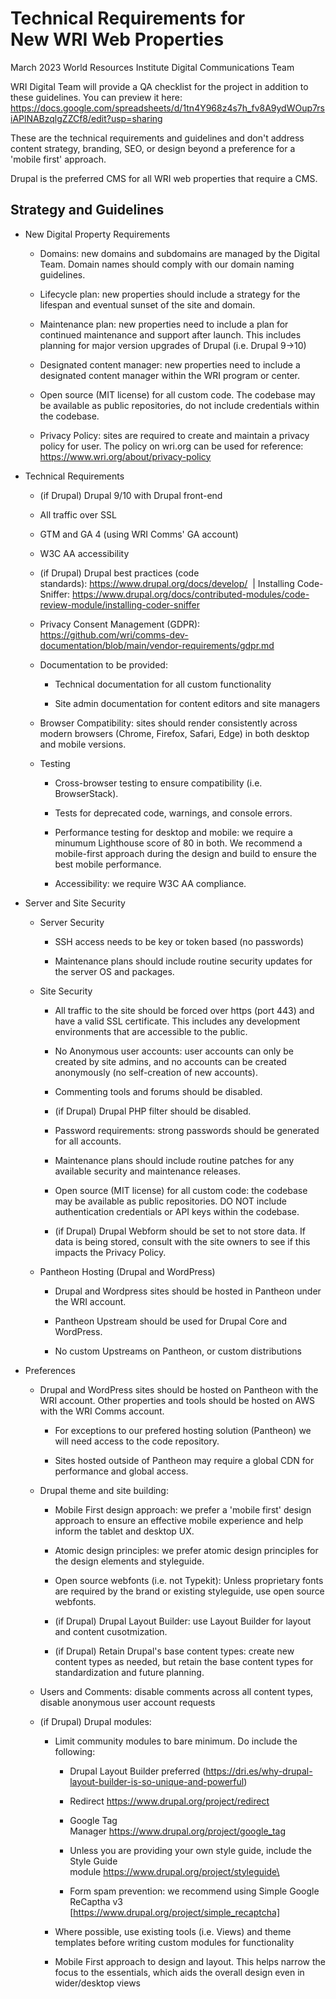Technical Requirements for New WRI Web Properties
=================================================

March 2023 World Resources Institute Digital Communications Team

WRI Digital Team will provide a QA checklist for the project in addition to these guidelines. You can preview it here: https://docs.google.com/spreadsheets/d/1tn4Y968z4s7h_fv8A9ydWOup7rsiAPlNABzqlgZZCf8/edit?usp=sharing 

These are the technical requirements and guidelines and don't address content strategy, branding, SEO, or design beyond a preference for a 'mobile first' approach. 

Drupal is the preferred CMS for all WRI web properties that require a CMS.

Strategy and Guidelines
-----------------------

-   New Digital Property Requirements 

    -   Domains: new domains and subdomains are managed by the Digital Team. Domain names should comply with our domain naming guidelines. 

    -   Lifecycle plan: new properties should include a strategy for the lifespan and eventual sunset of the site and domain.

    -   Maintenance plan: new properties need to include a plan for continued maintenance and support after launch. This includes planning for major version upgrades of Drupal (i.e. Drupal 9->10)

    -   Designated content manager: new properties need to include a designated content manager within the WRI program or center.

    -   Open source (MIT license) for all custom code. The codebase may be available as public repositories, do not include credentials within the codebase. 
    -   Privacy Policy: sites are required to create and maintain a privacy policy for user. The policy on wri.org can be used for reference: https://www.wri.org/about/privacy-policy

-   Technical Requirements 

    -   (if Drupal) Drupal 9/10 with Drupal front-end 

    -   All traffic over SSL 

    -   GTM and GA 4 (using WRI Comms' GA account) 

    -   W3C AA accessibility 

    -   (if Drupal) Drupal best practices (code standards): <https://www.drupal.org/docs/develop/>  | Installing Code-Sniffer: https://www.drupal.org/docs/contributed-modules/code-review-module/installing-coder-sniffer

    -   Privacy Consent Management (GDPR): https://github.com/wri/comms-dev-documentation/blob/main/vendor-requirements/gdpr.md 

    -   Documentation to be provided: 

        -   Technical documentation for all custom functionality 

        -   Site admin documentation for content editors and site managers 
      
    -   Browser Compatibility: sites should render consistently across modern browsers (Chrome, Firefox, Safari, Edge) in both desktop and mobile versions.  
    
    -   Testing
    
        -   Cross-browser testing to ensure compatibility (i.e. BrowserStack).
        
        -   Tests for deprecated code, warnings, and console errors.
        
        -   Performance testing for desktop and mobile: we require a minumum Lighthouse score of 80 in both. We recommend a mobile-first approach during the design and build to ensure the best mobile performance. 
        
        -   Accessibility: we require W3C AA compliance.

-   Server and Site Security

    -   Server Security
    
        - SSH access needs to be key or token based (no passwords)
        
        - Maintenance plans should include routine security updates for the server OS and packages.
    
    -   Site Security
    
        - All traffic to the site should be forced over https (port 443) and have a valid SSL certificate. This includes any development environments that are accessible to the public.
    
        - No Anonymous user accounts: user accounts can only be created by site admins, and no accounts can be created anonymously (no self-creation of new accounts). 
        
        - Commenting tools and forums should be disabled.
        
        - (if Drupal) Drupal PHP filter should be disabled.
        
        - Password requirements: strong passwords should be generated for all accounts. 
        
        - Maintenance plans should include routine patches for any available security and maintenance releases.
        
        - Open source (MIT license) for all custom code: the codebase may be available as public repositories. DO NOT include authentication credentials or API keys within the codebase. 
        - (if Drupal) Drupal Webform should be set to not store data. If data is being stored, consult with the site owners to see if this impacts the Privacy Policy.
        
    -   Pantheon Hosting (Drupal and WordPress)
     
        - Drupal and Wordpress sites should be hosted in Pantheon under the WRI account.
         
        - Pantheon Upstream should be used for Drupal Core and WordPress.
     
        - No custom Upstreams on Pantheon, or custom distributions

-   Preferences 

    -   Drupal and WordPress sites should be hosted on Pantheon with the WRI account. Other properties and tools should be hosted on AWS with the WRI Comms account. 

        -   For exceptions to our prefered hosting solution (Pantheon) we will need access to the code repository.

        -   Sites hosted outside of Pantheon may require a global CDN for performance and global access. 
        
    -   Drupal theme and site building: 

        -   Mobile First design approach: we prefer a 'mobile first' design approach to ensure an effective mobile experience and help inform the tablet and desktop UX.

        -   Atomic design principles: we prefer atomic design principles for the design elements and styleguide.
        
        -   Open source webfonts (i.e. not Typekit): Unless proprietary fonts are required by the brand or existing styleguide, use open source webfonts.

        -   (if Drupal) Drupal Layout Builder: use Layout Builder for layout and content cusotmization.
        
        -   (if Drupal) Retain Drupal's base content types: create new content types as needed, but retain the base content types for standardization and future planning.

    -   Users and Comments: disable comments across all content types, disable anonymous user account requests
    
    -   (if Drupal) Drupal modules: 

        -   Limit community modules to bare minimum. Do include the following: 

            -   Drupal Layout Builder preferred (<https://dri.es/why-drupal-layout-builder-is-so-unique-and-powerful>)

            -   Redirect <https://www.drupal.org/project/redirect> 

            -   Google Tag Manager <https://www.drupal.org/project/google_tag> 

            -   Unless you are providing your own style guide, include the Style Guide module [https://www.drupal.org/project/styleguide\
    ](https://www.drupal.org/project/styleguide)
            -   Form spam prevention: we recommend using Simple Google ReCaptha v3 [https://www.drupal.org/project/simple_recaptcha] 
    
        -   Where possible, use existing tools (i.e. Views) and theme templates before writing custom modules for functionality 

        -   Mobile First approach to design and layout. This helps narrow the focus to the essentials, which aids the overall design even in wider/desktop views
